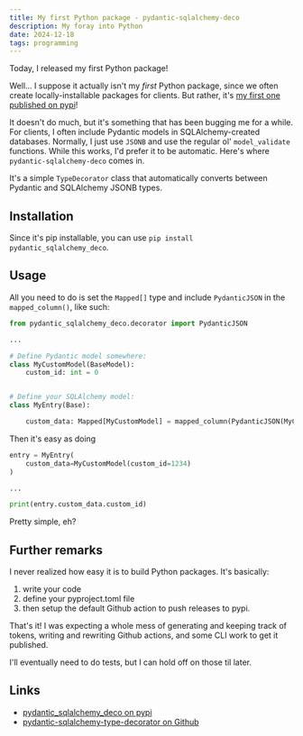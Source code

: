 ```yaml
---
title: My first Python package - pydantic-sqlalchemy-deco
description: My foray into Python
date: 2024-12-18
tags: programming
---
```


Today, I released my first Python package!

Well... I suppose it actually isn't my _first_ Python package, since we often create locally-installable packages for clients. But rather, it's [my first one published on pypi](https://pypi.org/project/pydantic-sqlalchemy-deco/)!

It doesn't do much, but it's something that has been bugging me for a while. For clients, I often include Pydantic models in SQLAlchemy-created databases. Normally, I just use `JSONB` and use the regular ol' `model_validate` functions. While this works, I'd prefer it to be automatic. Here's where `pydantic-sqlalchemy-deco` comes in.

It's a simple `TypeDecorator` class that automatically converts between Pydantic and SQLAlchemy JSONB types. 

## Installation

Since it's pip installable, you can use `pip install pydantic_sqlalchemy_deco`.

## Usage

All you need to do is set the `Mapped[]` type and include `PydanticJSON` in the `mapped_column()`, like such:

```python
from pydantic_sqlalchemy_deco.decorator import PydanticJSON

...

# Define Pydantic model somewhere:
class MyCustomModel(BaseModel):
    custom_id: int = 0


# Define your SQLAlchemy model:
class MyEntry(Base):

    custom_data: Mapped[MyCustomModel] = mapped_column(PydanticJSON(MyCustomModel))

```

Then it's easy as doing

```python
entry = MyEntry(
    custom_data=MyCustomModel(custom_id=1234)
)

...

print(entry.custom_data.custom_id)
```

Pretty simple, eh?

## Further remarks

I never realized how easy it is to build Python packages. It's basically:

1. write your code
2. define your pyproject.toml file
3. then setup the default Github action to push releases to pypi.

That's it! I was expecting a whole mess of generating and keeping track of tokens, writing and rewriting Github actions, and some CLI work to get it published. 

I'll eventually need to do tests, but I can hold off on those til later. 

## Links

- [pydantic_sqlalchemy_deco on pypi](https://pypi.org/project/pydantic-sqlalchemy-deco/)
- [pydantic-sqlalchemy-type-decorator on Github](https://github.com/kevinhikaruevans/pydantic-sqlalchemy-type-decorator)